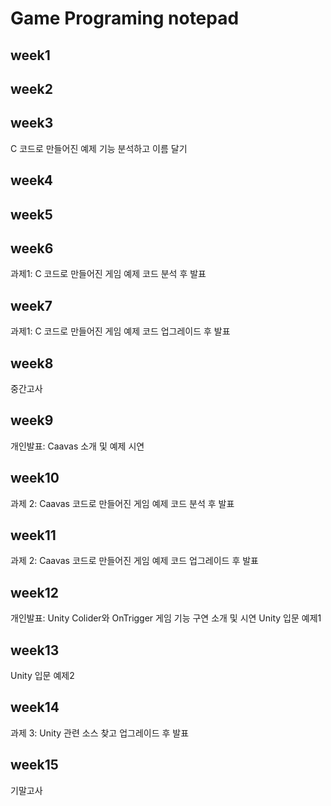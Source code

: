 # Game Programing notepad

## week1

## week2

## week3
C 코드로 만들어진 예제 기능 분석하고 이름 달기

## week4

## week5

## week6
과제1: C 코드로 만들어진 게임 예제 코드 분석 후 발표

## week7
과제1:  C 코드로 만들어진 게임 예제 코드 업그레이드 후 발표

## week8
중간고사

## week9
개인발표: Caavas 소개 및 예제 시연

## week10
과제 2: Caavas 코드로 만들어진 게임 예제 코드 분석 후 발표

## week11
과제 2: Caavas 코드로 만들어진 게임 예제 코드 업그레이드 후 발표

## week12
개인발표: Unity Colider와 OnTrigger 게임 기능 구연 소개 및 시연
Unity 입문 예제1

## week13
Unity 입문 예제2

## week14
과제 3: Unity 관련 소스 찾고 업그레이드 후 발표

## week15
기말고사